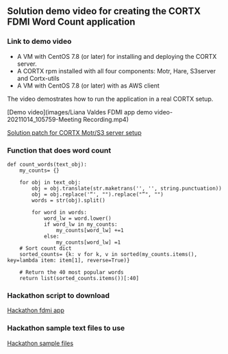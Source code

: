 ## Solution demo video for creating the CORTX FDMI Word Count application


### Link to demo video 

- A VM with CentOS 7.8 (or later) for installing and deploying the CORTX server.
- A CORTX rpm installed with all four components: Motr, Hare, S3server and Cortx-utils 
- A VM with CentOS 7.8 (or later) with as AWS client 

The video demostrates how to run the application in a real CORTX setup.

[Demo video](images/Liana Valdes FDMI app demo video-20211014_105759-Meeting Recording.mp4)

[Solution patch for CORTX Motr/S3 server setup](https://gist.github.com/trshaffer/9b2fd7f352e3dc3f688af789e3e451d7#file-0001-local-changes-patch)

### Function that does word count

```
def count_words(text_obj):
    my_counts= {}
    
    for obj in text_obj:
        obj = obj.translate(str.maketrans('', '', string.punctuation))
        obj = obj.replace('“', "").replace("”", "")
        words = str(obj).split()

        for word in words:
            word_lw = word.lower()
            if word_lw in my_counts:
                my_counts[word_lw] +=1
            else:
                my_counts[word_lw] =1
    # Sort count dict
    sorted_counts= {k: v for k, v in sorted(my_counts.items(), key=lambda item: item[1], reverse=True)}
    
    # Return the 40 most popular words           
    return list(sorted_counts.items())[:40]
 ```

### Hackathon script to download

[Hackathon fdmi app](images/hackaton_app)

### Hackathon sample text files to use

[Hackathon sample files](sample_text/)

